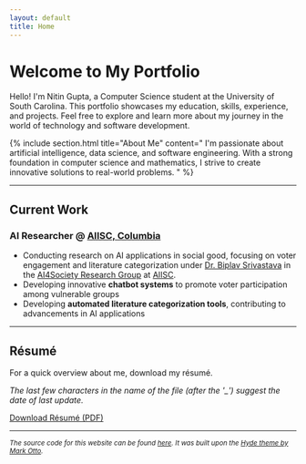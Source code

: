 ```yaml
---
layout: default
title: Home
---
```


# Welcome to My Portfolio

Hello! I'm Nitin Gupta, a Computer Science student at the University of South Carolina. This portfolio showcases my education, skills, experience, and projects. Feel free to explore and learn more about my journey in the world of technology and software development.

{% include section.html title="About Me" content="
I'm passionate about artificial intelligence, data science, and software engineering. With a strong foundation in computer science and mathematics, I strive to create innovative solutions to real-world problems.
" %}

---

## Current Work 
### AI Researcher @ [AIISC, Columbia](https://aiisc.ai/)
 - Conducting research on AI applications in social good, focusing on voter engagement and literature categorization under [Dr. Biplav Srivastava](https://sites.google.com/site/biplavsrivastava) in the [AI4Society Research Group](https://ai4society.github.io/) at [AIISC](https://aiisc.ai/).
 - Developing innovative <b>chatbot systems</b> to promote voter participation among vulnerable groups
 - Developing <b>automated literature categorization tools</b>, contributing to advancements in AI applications

---

## Résumé

For a quick overview about me, download my résumé. 

_The last few characters in the name of the file (after the \'\_\') suggest the date of last update._

<a href="assets/Nitin_Gupta_Résumé_2024-09-20.pdf" class="resume-download-btn">Download Résumé (PDF)</a>

---
<footer>
    <p><small><i>The source code for this website can be found 
        <a href="https://github.com/g-nitin/portfolio" target="_blank">here</a>. It was built upon the 
        <a href="https://github.com/poole/hyde" target="_blank">Hyde theme by Mark Otto</a>. 
    </i></small></p>
</footer>